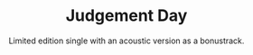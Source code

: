 ---
title: Judgement Day
subtitle: Limited edition single with an acoustic version as a bonustrack.
year: 2018
format: music
img: /images/shop/judgement-day.jpg
price: 10
shopUrl: "Judgement+Day+(Limited+Edition+CD-single)+-+10+EUR"
---